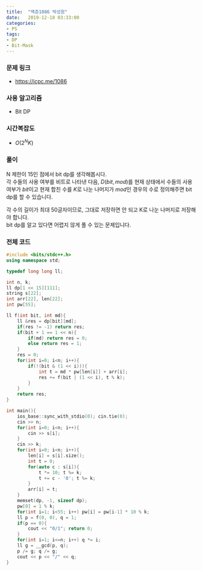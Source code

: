 ```yaml
---
title:  "백준1086 박성원"
date:   2019-12-18 03:33:00
categories:
- PS
tags:
- DP
- Bit-Mask
---
```


### 문제 링크
* https://icpc.me/1086

### 사용 알고리즘
* Bit DP

### 시간복잡도
* $O(2^NK)$

### 풀이
N 제한이 15인 점에서 bit dp를 생각해봅시다.<br>
각 수들의 사용 여부를 비트로 나타낸 다음, $D(bit, mod)$를 현재 상태에서 수들의 사용 여부가 $bit$이고 현재 합친 수를 $K$로 나눈 나머지가 $mod$인 경우의 수로 정의해주면 bit dp를 할 수 있습니다.

각 수의 길이가 최대 50글자이므로, 그대로 저장하면 안 되고 K로 나눈 나머지로 저장해야 합니다.<br>
bit dp를 알고 있다면 어렵지 않게 풀 수 있는 문제입니다.

### 전체 코드
```cpp
#include <bits/stdc++.h>
using namespace std;

typedef long long ll;

int n, k;
ll dp[1 << 15][111];
string s[22];
int arr[22], len[22];
int pw[55];

ll f(int bit, int md){
    ll &res = dp[bit][md];
    if(res != -1) return res;
    if(bit + 1 == 1 << n){
        if(md) return res = 0;
        else return res = 1;
    }
    res = 0;
    for(int i=0; i<n; i++){
        if(!(bit & (1 << i))){
            int t = md * pw[len[i]] + arr[i];
            res += f(bit | (1 << i), t % k);
        }
    }
    return res;
}

int main(){
    ios_base::sync_with_stdio(0); cin.tie(0);
    cin >> n;
    for(int i=0; i<n; i++){
        cin >> s[i];
    }
    cin >> k;
    for(int i=0; i<n; i++){
        len[i] = s[i].size();
        int t = 0;
        for(auto c : s[i]){
            t *= 10; t %= k;
            t += c - '0'; t %= k;
        }
        arr[i] = t;
    }
    memset(dp, -1, sizeof dp);
    pw[0] = 1 % k;
    for(int i=1; i<55; i++) pw[i] = pw[i-1] * 10 % k;
    ll p = f(0, 0), q = 1;
    if(p == 0){
        cout << "0/1"; return 0;
    }
    for(int i=1; i<=n; i++) q *= i;
    ll g = __gcd(p, q);
    p /= g; q /= g;
    cout << p << "/" << q;
}
```
